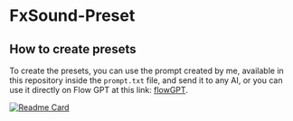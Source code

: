 # FxSound-Preset
## How to create presets
To create the presets, you can use the prompt created by me, available in this repository inside the `prompt.txt` file, and send it to any AI, or you can use it directly on Flow GPT at this link: [flowGPT](https://flowgpt.com/p/fxsound-preset-creator).

[![Readme Card](https://github-readme-stats.vercel.app/api/pin/?username=seregonwar&repo=FxSound-preset&theme=black)](https://github.com/seregonwar/FxSound-preset)
